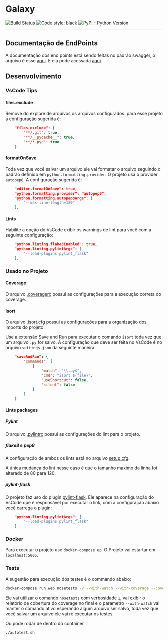 # Galaxy

[![Build Status](https://travis-ci.com/FelipeFrazao/galaxy.svg?branch=master)](https://travis-ci.com/FelipeFrazao/galaxy) [![Code style: black](https://img.shields.io/badge/code%20style-black-000000.svg)](https://github.com/ambv/black)
[![PyPI - Python Version](https://img.shields.io/pypi/pyversions/Django.svg)](https://github.com/FelipeFrazao/galaxy)

---

## Documentação de EndPoints

A documentação dos end points está sendo feitas no padrão swagger, o arquivo é esse [aqui](api-v1-swagger.yml). E ela pode acessada [aqui](https://app.swaggerhub.com/apis-docs/FelipeFrazao/Galaxy/1.0.0#/).
## Desenvolvimento

### VsCode Tips

#### files.exclude

Remove do explore de arquivos os arquivos configurados. para esse projeto a configuração sugerida é:

```json
    "files.exclude": {
        "**/.git": true,
        "**/__pycache__": true,
        "**/*.pyc": true
    }
```

#### formatOnSave

Toda vez que você salvar um arquivo ele vai formatar o arquivo seguindo o padrão definido em `python.formatting.provider`. O projeto usa o provider `autopep8`. A configuração sugerida é:

```json
    "editor.formatOnSave": true,
    "python.formatting.provider": "autopep8",
    "python.formatting.autopep8Args": [
        "--max-line-length=120"
    ],
```

#### Lints

Habilite a opção do VsCode exibir os warnings de lint para você com a seguinte configuração:

```json
    "python.linting.flake8Enabled": true,
    "python.linting.pylintArgs": [
        "--load-plugins pylint_flask"
    ],
```


### Usado no Projeto
#### Coverage

O arquivo [.coveragerc](.coveragerc) possui as configurações para a execução correta do coverage.

#### Isort

O arquivo [.isort.cfg](.isort.cfg) possui as configurações para a organização dos imports do projeto.

Use a extensão [Save and Run](https://marketplace.visualstudio.com/items?itemName=wk-j.save-and-run) para executar o comando `isort` toda vez que um arquivo `.py` for salvo.
A configuração que deve ser feita no VsCode é no arquivo `settings.json` da seguinte maneira:

```json
    "saveAndRun": {
        "commands": [
            {
                "match": "\\.py$",
                "cmd": "isort ${file}",
                "useShortcut": false,
                "silent": false
            }
        ]
    }
```
#### Lints packages

##### Pylint

O arquivo [.pylintrc](.pylintrc) possui as configurações do lint para o projeto.


##### flake8 e pep8

A configuração de ambos os lints está no arquivo [setup.cfg](setup.cfg).

A única mudança do lint nesse caso é que o tamanho maximo da linha foi alterado de 80 para 120.

##### pylint-flask

O projeto faz uso do plugin [pylint-flask](https://github.com/jschaf/pylint-flask).
Ele aparece na configuração do VsCode que é responsável por executar o link, com a configuração abaixo você carrega o plugin:

```json
    "python.linting.pylintArgs": [
        "--load-plugins pylint_flask"
    ]
```

### Docker

Para executar o projeto use `docker-compose up`. O Projeto vai estartar em `localhost:5005`.

### Tests

A sugestão para execução dos testes é o commando abaixo:

```bash
docker-compose run web nosetests -v --with-watch --with-coverage --cover-package=. --detailed-errors
```

Ele vai utilizar o comando `nosetests` com verbosidade `1`, vai exibir o relatório de cobertura do coverage no final e o parametro `--with-watch` vai manter o comando ativo esperando algum arquivo ser salvo, toda vez que você salvar um arquivo ele vai re executar os testes.

Ou pode rodar de dentro do container
```bash
./autotest.sh
```